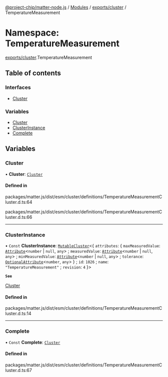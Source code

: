 [@project-chip/matter-node.js](../README.md) / [Modules](../modules.md) / [exports/cluster](exports_cluster.md) / TemperatureMeasurement

# Namespace: TemperatureMeasurement

[exports/cluster](exports_cluster.md).TemperatureMeasurement

## Table of contents

### Interfaces

- [Cluster](../interfaces/exports_cluster.TemperatureMeasurement.Cluster.md)

### Variables

- [Cluster](exports_cluster.TemperatureMeasurement.md#cluster)
- [ClusterInstance](exports_cluster.TemperatureMeasurement.md#clusterinstance)
- [Complete](exports_cluster.TemperatureMeasurement.md#complete)

## Variables

### Cluster

• **Cluster**: [`Cluster`](../interfaces/exports_cluster.TemperatureMeasurement.Cluster.md)

#### Defined in

packages/matter.js/dist/esm/cluster/definitions/TemperatureMeasurementCluster.d.ts:64

packages/matter.js/dist/esm/cluster/definitions/TemperatureMeasurementCluster.d.ts:66

___

### ClusterInstance

• `Const` **ClusterInstance**: [`MutableCluster`](../interfaces/exports_cluster.MutableCluster-1.md)\<\{ `attributes`: \{ `maxMeasuredValue`: [`Attribute`](../interfaces/exports_cluster.Attribute.md)\<`number` \| ``null``, `any`\> ; `measuredValue`: [`Attribute`](../interfaces/exports_cluster.Attribute.md)\<`number` \| ``null``, `any`\> ; `minMeasuredValue`: [`Attribute`](../interfaces/exports_cluster.Attribute.md)\<`number` \| ``null``, `any`\> ; `tolerance`: [`OptionalAttribute`](../interfaces/exports_cluster.OptionalAttribute.md)\<`number`, `any`\>  } ; `id`: ``1026`` ; `name`: ``"TemperatureMeasurement"`` ; `revision`: ``4``  }\>

**`See`**

[Cluster](exports_cluster.TemperatureMeasurement.md#cluster)

#### Defined in

packages/matter.js/dist/esm/cluster/definitions/TemperatureMeasurementCluster.d.ts:14

___

### Complete

• `Const` **Complete**: [`Cluster`](../interfaces/exports_cluster.TemperatureMeasurement.Cluster.md)

#### Defined in

packages/matter.js/dist/esm/cluster/definitions/TemperatureMeasurementCluster.d.ts:67
